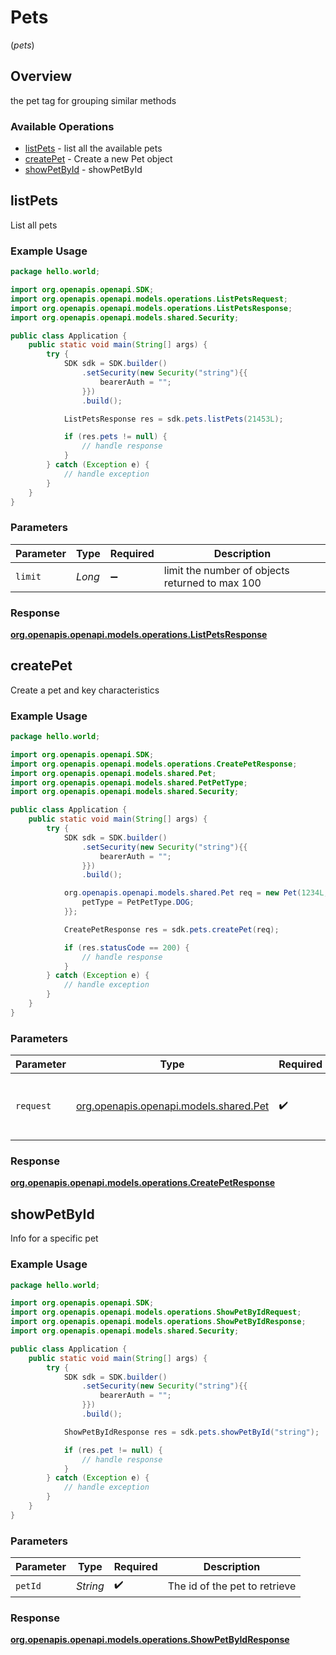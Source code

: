 # Pets
(*pets*)

## Overview

the pet tag for grouping similar methods

### Available Operations

* [listPets](#listpets) - list all the available pets
* [createPet](#createpet) - Create a new Pet object
* [showPetById](#showpetbyid) - showPetById

## listPets

List all pets

### Example Usage

```java
package hello.world;

import org.openapis.openapi.SDK;
import org.openapis.openapi.models.operations.ListPetsRequest;
import org.openapis.openapi.models.operations.ListPetsResponse;
import org.openapis.openapi.models.shared.Security;

public class Application {
    public static void main(String[] args) {
        try {
            SDK sdk = SDK.builder()
                .setSecurity(new Security("string"){{
                    bearerAuth = "";
                }})
                .build();

            ListPetsResponse res = sdk.pets.listPets(21453L);

            if (res.pets != null) {
                // handle response
            }
        } catch (Exception e) {
            // handle exception
        }
    }
}
```

### Parameters

| Parameter                                       | Type                                            | Required                                        | Description                                     |
| ----------------------------------------------- | ----------------------------------------------- | ----------------------------------------------- | ----------------------------------------------- |
| `limit`                                         | *Long*                                          | :heavy_minus_sign:                              | limit the number of objects returned to max 100 |


### Response

**[org.openapis.openapi.models.operations.ListPetsResponse](../../models/operations/ListPetsResponse.md)**


## createPet

Create a pet and key characteristics

### Example Usage

```java
package hello.world;

import org.openapis.openapi.SDK;
import org.openapis.openapi.models.operations.CreatePetResponse;
import org.openapis.openapi.models.shared.Pet;
import org.openapis.openapi.models.shared.PetPetType;
import org.openapis.openapi.models.shared.Security;

public class Application {
    public static void main(String[] args) {
        try {
            SDK sdk = SDK.builder()
                .setSecurity(new Security("string"){{
                    bearerAuth = "";
                }})
                .build();

            org.openapis.openapi.models.shared.Pet req = new Pet(1234L, "Fido"){{
                petType = PetPetType.DOG;
            }};            

            CreatePetResponse res = sdk.pets.createPet(req);

            if (res.statusCode == 200) {
                // handle response
            }
        } catch (Exception e) {
            // handle exception
        }
    }
}
```

### Parameters

| Parameter                                                            | Type                                                                 | Required                                                             | Description                                                          |
| -------------------------------------------------------------------- | -------------------------------------------------------------------- | -------------------------------------------------------------------- | -------------------------------------------------------------------- |
| `request`                                                            | [org.openapis.openapi.models.shared.Pet](../../models/shared/Pet.md) | :heavy_check_mark:                                                   | The request object to use for the request.                           |


### Response

**[org.openapis.openapi.models.operations.CreatePetResponse](../../models/operations/CreatePetResponse.md)**


## showPetById

Info for a specific pet

### Example Usage

```java
package hello.world;

import org.openapis.openapi.SDK;
import org.openapis.openapi.models.operations.ShowPetByIdRequest;
import org.openapis.openapi.models.operations.ShowPetByIdResponse;
import org.openapis.openapi.models.shared.Security;

public class Application {
    public static void main(String[] args) {
        try {
            SDK sdk = SDK.builder()
                .setSecurity(new Security("string"){{
                    bearerAuth = "";
                }})
                .build();

            ShowPetByIdResponse res = sdk.pets.showPetById("string");

            if (res.pet != null) {
                // handle response
            }
        } catch (Exception e) {
            // handle exception
        }
    }
}
```

### Parameters

| Parameter                     | Type                          | Required                      | Description                   |
| ----------------------------- | ----------------------------- | ----------------------------- | ----------------------------- |
| `petId`                       | *String*                      | :heavy_check_mark:            | The id of the pet to retrieve |


### Response

**[org.openapis.openapi.models.operations.ShowPetByIdResponse](../../models/operations/ShowPetByIdResponse.md)**

